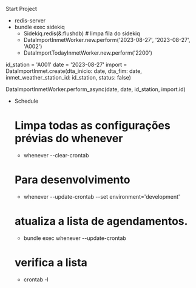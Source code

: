 Start Project

- redis-server
- bundle exec sidekiq
    - Sidekiq.redis(&:flushdb) # limpa fila do sidekiq
    - DataImportInmetWorker.new.perform('2023-08-27', '2023-08-27', 'A002')
    - DataImportTodayInmetWorker.new.perform('2200')

id_station = 'A001'
date = '2023-08-27'
import = DataImportInmet.create(dta_inicio: date, dta_fim: date, inmet_weather_station_id: id_station, status: false)

DataImportInmetWorker.perform_async(date, date, id_station, import.id)


- Schedule
    # Limpa todas as configurações prévias do whenever
    - whenever --clear-crontab
    
    # Para desenvolvimento
    - whenever --update-crontab --set environment='development'

    # atualiza a lista de agendamentos.
    - bundle exec whenever --update-crontab
    
    # verifica a lista
    - crontab -l
    

